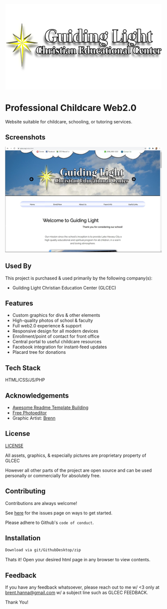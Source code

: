 
![Logo](https://github.com/Brehtyn/G.L.C.E.C./blob/main/assets/banner_1.png?raw=true)

    
# Professional Childcare Web2.0

Website suitable for childcare, schooling, or tutoring services. 


## Screenshots

![Website Screenshot](https://github.com/Brehtyn/G.L.C.E.C./blob/main/assets/SharedScreenshot.jpg?raw=true)

  
## Used By

This project is purchased & used primarily by the following company(s):

- Guilding Light Christian Education Center (GLCEC)



  
## Features

- Custom graphics for divs & other elements
- High-quality photos of school & faculty
- Full web2.0 experience & support
- Responsive design for all modern devices
- Enrollment/point of contact for front office
- Central portal to useful childcare resources
- Facebook integration for instant-feed updates
- Placard tree for donations



## Tech Stack

HTML/CSS/JS/PHP



## Acknowledgements

 - [Awesome Readme Template Building](https://https://readme.so/)
 - [Free Photoeditor](https://www.photopea.com/)
 - Graphic Artist: [Brenn](https://www.instagram.com/night.of.the.living.brenn/)


  
## License

[LICENSE](https://github.com/Brehtyn/G.L.C.E.C./blob/main/license.txt)

All assets, graphics, & especially pictures are proprietary property of GLCEC

However all other parts of the project are open source and can be used personally or commercially for absolutely free. 
## Contributing

Contributions are always welcome!

See [here](https://github.com/Brehtyn/G.L.C.E.C./issues) for the issues page on ways to get started.

Please adhere to Github's `code of conduct`.

  
## Installation 

```bash 
Download via git/GithubDesktop/zip
```
    
Thats it! Open your desired html page in any browser to view contents.
## Feedback

If you have any feedback whatsoever, please reach out to me w/ <3 only 
at brent.hanna@gmail.com
w/ a subject line such as GLCEC FEEDBACK.

Thank You!

  
